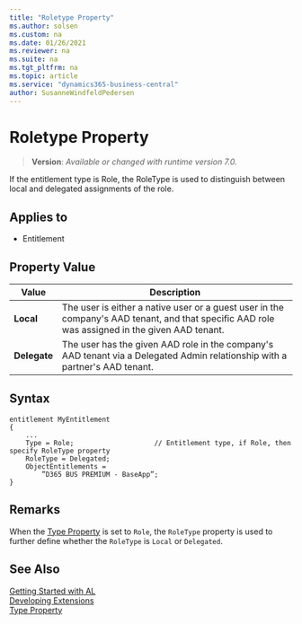 ```yaml
---
title: "Roletype Property"
ms.author: solsen
ms.custom: na
ms.date: 01/26/2021
ms.reviewer: na
ms.suite: na
ms.tgt_pltfrm: na
ms.topic: article
ms.service: "dynamics365-business-central"
author: SusanneWindfeldPedersen
---
```

[//]: # (START>DO_NOT_EDIT)
[//]: # (IMPORTANT:Do not edit any of the content between here and the END>DO_NOT_EDIT.)
[//]: # (Any modifications should be made in the .xml files in the ModernDev repo.)
# Roletype Property
> **Version**: _Available or changed with runtime version 7.0._

If the entitlement type is Role, the RoleType is used to distinguish between local and delegated assignments of the role.

## Applies to
-   Entitlement

## Property Value

|Value|Description|
|-----------|---------------------------------------|
|**Local**|The user is either a native user or a guest user in the company's AAD tenant, and that specific AAD role was assigned in the given AAD tenant.|
|**Delegate**|The user has the given AAD role in the company's AAD tenant via a Delegated Admin relationship with a partner's AAD tenant.|

[//]: # (IMPORTANT: END>DO_NOT_EDIT)

## Syntax

```al
entitlement MyEntitlement
{
    ...
    Type = Role;                    // Entitlement type, if Role, then specify RoleType property
    RoleType = Delegated;
    ObjectEntitlements = 
        ”D365 BUS PREMIUM - BaseApp”;​
}
```

## Remarks

When the [Type Property](devenv-type-property.md) is set to `Role`, the `RoleType` property is used to further define whether the `RoleType` is `Local` or `Delegated`.

## See Also  

[Getting Started with AL](../devenv-get-started.md)  
[Developing Extensions](../devenv-dev-overview.md)  
[Type Property](devenv-type-property.md)